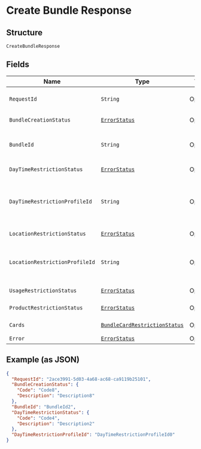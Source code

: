 
# Create Bundle Response

## Structure

`CreateBundleResponse`

## Fields

| Name | Type | Tags | Description | Getter | Setter |
|  --- | --- | --- | --- | --- | --- |
| `RequestId` | `String` | Optional | Request Id of the API call | String getRequestId() | setRequestId(String requestId) |
| `BundleCreationStatus` | [`ErrorStatus`](../../doc/models/error-status.md) | Optional | - | ErrorStatus getBundleCreationStatus() | setBundleCreationStatus(ErrorStatus bundleCreationStatus) |
| `BundleId` | `String` | Optional | Identifier of the newly created bundle | String getBundleId() | setBundleId(String bundleId) |
| `DayTimeRestrictionStatus` | [`ErrorStatus`](../../doc/models/error-status.md) | Optional | - | ErrorStatus getDayTimeRestrictionStatus() | setDayTimeRestrictionStatus(ErrorStatus dayTimeRestrictionStatus) |
| `DayTimeRestrictionProfileId` | `String` | Optional | Identifier of the day/time restriction profile created | String getDayTimeRestrictionProfileId() | setDayTimeRestrictionProfileId(String dayTimeRestrictionProfileId) |
| `LocationRestrictionStatus` | [`ErrorStatus`](../../doc/models/error-status.md) | Optional | - | ErrorStatus getLocationRestrictionStatus() | setLocationRestrictionStatus(ErrorStatus locationRestrictionStatus) |
| `LocationRestrictionProfileId` | `String` | Optional | Identifier of the location restriction profile created | String getLocationRestrictionProfileId() | setLocationRestrictionProfileId(String locationRestrictionProfileId) |
| `UsageRestrictionStatus` | [`ErrorStatus`](../../doc/models/error-status.md) | Optional | - | ErrorStatus getUsageRestrictionStatus() | setUsageRestrictionStatus(ErrorStatus usageRestrictionStatus) |
| `ProductRestrictionStatus` | [`ErrorStatus`](../../doc/models/error-status.md) | Optional | - | ErrorStatus getProductRestrictionStatus() | setProductRestrictionStatus(ErrorStatus productRestrictionStatus) |
| `Cards` | [`BundleCardRestrictionStatus`](../../doc/models/bundle-card-restriction-status.md) | Optional | - | BundleCardRestrictionStatus getCards() | setCards(BundleCardRestrictionStatus cards) |
| `Error` | [`ErrorStatus`](../../doc/models/error-status.md) | Optional | - | ErrorStatus getError() | setError(ErrorStatus error) |

## Example (as JSON)

```json
{
  "RequestId": "2ace3991-5d03-4a68-ac68-ca9119b25101",
  "BundleCreationStatus": {
    "Code": "Code8",
    "Description": "Description8"
  },
  "BundleId": "BundleId2",
  "DayTimeRestrictionStatus": {
    "Code": "Code4",
    "Description": "Description2"
  },
  "DayTimeRestrictionProfileId": "DayTimeRestrictionProfileId0"
}
```


